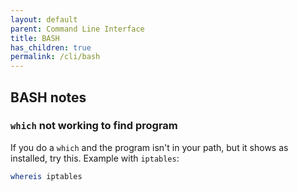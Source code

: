 ```yaml
---
layout: default
parent: Command Line Interface
title: BASH
has_children: true
permalink: /cli/bash
---
```


## BASH notes

### `which` not working to find program
If you do a `which` and the program isn't in your path, but it shows as installed, try this. Example with `iptables`:
```bash
whereis iptables
```
